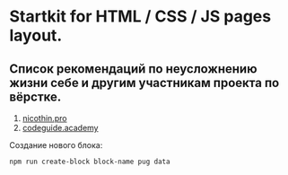 # Startkit for HTML / CSS / JS pages layout.

## Список рекомендаций по неусложнению жизни себе и другим участникам проекта по вёрстке.

1. [nicothin.pro](https://nicothin.pro/idiomatic-pre-CSS/)
2. [codeguide.academy](http://codeguide.academy/)

Создание нового блока:

```bash
npm run create-block block-name pug data
```

